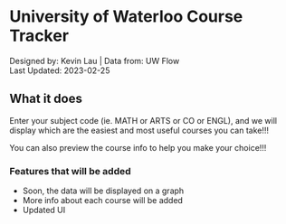 # University of Waterloo Course Tracker


Designed by: Kevin Lau | Data from: UW Flow<br>
Last Updated: 2023-02-25<br>

## What it does
Enter your subject code (ie. MATH or ARTS or CO or ENGL), and we will display which are the easiest and most useful courses you can take!!! <br>

You can also preview the course info to help you make your choice!!!

### Features that will be added
* Soon, the data will be displayed on a graph
* More info about each course will be added
* Updated UI


